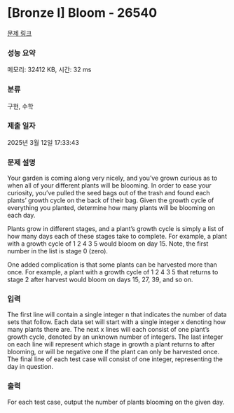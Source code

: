 # [Bronze I] Bloom - 26540 

[문제 링크](https://www.acmicpc.net/problem/26540) 

### 성능 요약

메모리: 32412 KB, 시간: 32 ms

### 분류

구현, 수학

### 제출 일자

2025년 3월 12일 17:33:43

### 문제 설명

<p>Your garden is coming along very nicely, and you’ve grown curious as to when all of your different plants will be blooming. In order to ease your curiosity, you’ve pulled the seed bags out of the trash and found each plants’ growth cycle on the back of their bag. Given the growth cycle of everything you planted, determine how many plants will be blooming on each day.</p>

<p>Plants grow in different stages, and a plant’s growth cycle is simply a list of how many days each of these stages take to complete. For example, a plant with a growth cycle of 1 2 4 3 5 would bloom on day 15. Note, the first number in the list is stage 0 (zero).</p>

<p>One added complication is that some plants can be harvested more than once. For example, a plant with a growth cycle of 1 2 4 3 5 that returns to stage 2 after harvest would bloom on days 15, 27, 39, and so on.</p>

### 입력 

 <p>The first line will contain a single integer n that indicates the number of data sets that follow. Each data set will start with a single integer x denoting how many plants there are. The next x lines will each consist of one plant’s growth cycle, denoted by an unknown number of integers. The last integer on each line will represent which stage in growth a plant returns to after blooming, or will be negative one if the plant can only be harvested once. The final line of each test case will consist of one integer, representing the day in question.</p>

### 출력 

 <p>For each test case, output the number of plants blooming on the given day.</p>

